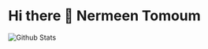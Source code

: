 # Hi there 👋 Nermeen Tomoum
<img align='left' alt='Github Stats' src='https://github-readme-stats.vercel.app/api?username=NrmeenTomoum&show_icons=true&theme=radical&count_private=true'>
